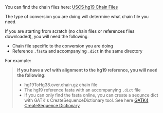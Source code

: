 You can find the chain files here: [USCS hg19 Chain Files](http://hgdownload.soe.ucsc.edu/goldenPath/hg19/liftOver/)

The type of conversion you are doing will determine what chain file you need.

If you are starting from scratch (no chain files or references files downloaded), you will need the following:
- Chain file specific to the conversion you are doing
- Reference `.fasta` and accompanying `.dict` in the same directory

For example:
>**If you have a vcf with alignment to the hg19 reference, you will need the following:**
> - hg19ToHg38.over.chain.gz chain file
> - The hg19 reference fasta with an accompanying `.dict` file
  > - If you can only find the fasta online, you can create a sequnce dict with GATK's CreateSequenceDictionary tool. See here [GATK4 CreateSequence Dictionary](https://gatk.broadinstitute.org/hc/en-us/articles/360047217371-CreateSequenceDictionary-Picard-)
  
